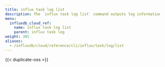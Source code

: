 ```yaml
---
title: influx task log list
description: The `influx task log list` command outputs log information related to a task.
menu:
  influxdb_cloud_ref:
    name: influx task log list
    parent: influx task log
weight: 301
aliases:
  - /influxdb/cloud/reference/cli/influx/task/log/list
---
```


{{< duplicate-oss >}}
